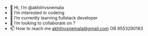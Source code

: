 - 👋 Hi, I’m @akhilnvsnemala
- 👀 I’m interested in codeing
- 🌱 I’m currently learning fullstack developer
- 💞️ I’m looking to collaborate on ?
- 📫 How to reach me akhilnvsnemala@gmail.com OR 9553290193

<!---
akhilnvsnemala/akhilnvsnemala is a ✨ special ✨ repository because its `README.md` (this file) appears on your GitHub profile.
You can click the Preview link to take a look at your changes.
--->
